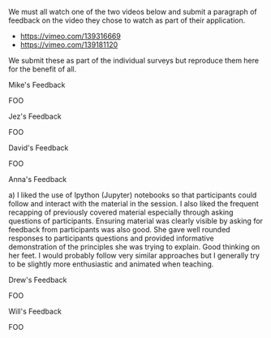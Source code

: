 We must all watch one of the two videos below and submit a paragraph of feedback on the video they chose to watch as part of their application.

* https://vimeo.com/139316669
* https://vimeo.com/139181120

We submit these as part of the individual surveys but reproduce them here for the benefit of all.

Mike's Feedback

FOO

Jez's Feedback

FOO

David's Feedback

FOO

Anna's Feedback

a) I liked the use of Ipython (Jupyter) notebooks so that participants could follow and interact with the material in the session. I also liked the frequent recapping of previously covered material especially through asking questions of participants. Ensuring material was clearly visible by asking for feedback from participants was also good. She gave well rounded responses to participants questions and provided informative demonstration of the principles she was trying to explain. Good thinking on her feet. I would probably follow very similar approaches but I generally try to be slightly more enthusiastic and animated when teaching.

Drew's Feedback

FOO

Will's Feedback

FOO
